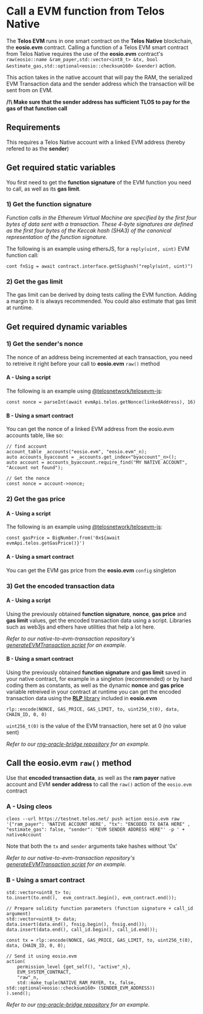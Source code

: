 # Call a EVM function from Telos Native

The __Telos EVM__ runs in one smart contract on the __Telos Native__ blockchain, the __eosio.evm__ contract.
Calling a function of a Telos EVM smart contract from Telos Native requires the use of the __eosio.evm__ contract's `raw(eosio::name &ram_payer,std::vector<int8_t> &tx, bool &estimate_gas,std::optional<eosio::checksum160> &sender)` action.

This action takes in the native account that will pay the RAM, the serialized EVM Transaction data and the sender address which the transaction will be sent from on EVM.

__/!\ Make sure that the sender address has sufficient TLOS to pay for the gas of that function call__

## Requirements

This requires a Telos Native account with a linked EVM address (hereby refered to as the __sender__)

## Get required static variables

You first need to get the __function signature__ of the EVM function you need to call, as well as its __gas limit__.

### 1) Get the function signature

_Function calls in the Ethereum Virtual Machine are specified by the first four bytes of data sent with a transaction. These 4-byte signatures are defined as the first four bytes of the Keccak hash (SHA3) of the canonical representation of the function signature._

The following is an example using ethersJS, for a `reply(uint, uint)` EVM function call:

`cont fnSig = await contract.interface.getSighash("reply(uint, uint)")`

### 2) Get the gas limit

The gas limit can be derived by doing tests calling the EVM function. Adding a margin to it is always recommended.
You could also estimate that gas limit at runtime.



## Get required dynamic variables

### 1) Get the sender's nonce

The nonce of an address being incremented at each transaction, you need to retreive it right before your call to __eosio.evm__ `raw()` method

#### A - Using a script

The following is an example using [@telosnetwork/telosevm-js](https://github.com/telosnetwork/telosevm-js):

`const nonce = parseInt(await evmApi.telos.getNonce(linkedAddress), 16)`

#### B - Using a smart contract

You can get the nonce of a linked EVM address from the eosio.evm accounts table, like so:

```
// find account
account_table _accounts("eosio.evm", "eosio.evm"_n);
auto accounts_byaccount = _accounts.get_index<"byaccount"_n>();
auto account = accounts_byaccount.require_find("MY NATIVE ACCOUNT", "Account not found");

// Get the nonce
const nonce = account->nonce;
```

### 2) Get the gas price

#### A - Using a script

The following is an example using [@telosnetwork/telosevm-js](https://github.com/telosnetwork/telosevm-js):

`const gasPrice = BigNumber.from('0x${await evmApi.telos.getGasPrice()}')`

#### A - Using a smart contract

You can get the EVM gas price from the __eosio.evm__ `config` singleton

### 3) Get the encoded transaction data

#### A - Using a script

Using the previously obtained __function signature__, __nonce__, __gas price__ and __gas limit__ values, get the encoded transaction data using a script. Libraries such as web3js and ethers have utilities that help a lot here.

_Refer to our native-to-evm-transaction repository's [generateEVMTransaction script](https://github.com/telosnetwork/native-to-evm-transaction/blob/main/generateEVMTransaction.js) for an example._

#### B - Using a smart contract

Using the previously obtained __function signature__ and __gas limit__ saved in your native contract, for example in a singleton (recommended) or by hard coding them as constants, as well as the dynamic __nonce__ and __gas price__  variable retreived in your contract at runtime you can get the encoded transaction data using the [__RLP__ library](https://github.com/telosnetwork/telos.evm/tree/master/eosio.evm/external/rlp) included in __eosio.evm__

`rlp::encode(NONCE, GAS_PRICE, GAS_LIMIT, to, uint256_t(0), data, CHAIN_ID, 0, 0)`

`uint256_t(0)` is the value of the EVM transaction, here set at 0 (no value sent)

_Refer to our [rng-oracle-bridge repository](https://github.com/telosnetwork/rng-oracle-bridge/blob/ad255b872a238e4d3a3f59cdff44a206208ab67d/native/src/rng.bridge.cpp#L193) for an example._

## Call the eosio.evm `raw()` method

Use that __encoded transaction data__, as well as the  __ram payer__ native account and EVM __sender address__ to call the `raw()` action of the `eosio.evm` contract

### A - Using cleos

`cleos --url https://testnet.telos.net/ push action eosio.evm raw '{"ram_payer": 'NATIVE ACCOUNT HERE', "tx": "ENCODED TX DATA HERE" , "estimate_gas": false, "sender": "EVM SENDER ADDRESS HERE"' -p ' + nativeAccount`

Note that both the `tx` and `sender` arguments take hashes without '0x'

_Refer to our native-to-evm-transaction repository's [generateEVMTransaction script](https://github.com/telosnetwork/native-to-evm-transaction/blob/main/generateEVMTransaction.js) for an example._

### B - Using a smart contract

```
std::vector<uint8_t> to;
to.insert(to.end(),  evm_contract.begin(), evm_contract.end());

// Prepare solidity function parameters (function signature + call_id argument)
std::vector<uint8_t> data;
data.insert(data.end(), fnsig.begin(), fnsig.end());
data.insert(data.end(), call_id.begin(), call_id.end());

const tx = rlp::encode(NONCE, GAS_PRICE, GAS_LIMIT, to, uint256_t(0), data, CHAIN_ID, 0, 0);

// Send it using eosio.evm
action(
    permission_level {get_self(), "active"_n},
    EVM_SYSTEM_CONTRACT,
    "raw"_n,
    std::make_tuple(NATIVE_RAM_PAYER, tx, false, std::optional<eosio::checksum160> (SENDER_EVM_ADDRESS))
).send();
```

_Refer to our [rng-oracle-bridge repository](https://github.com/telosnetwork/rng-oracle-bridge/blob/ad255b872a238e4d3a3f59cdff44a206208ab67d/native/src/rng.bridge.cpp#L193) for an example._

